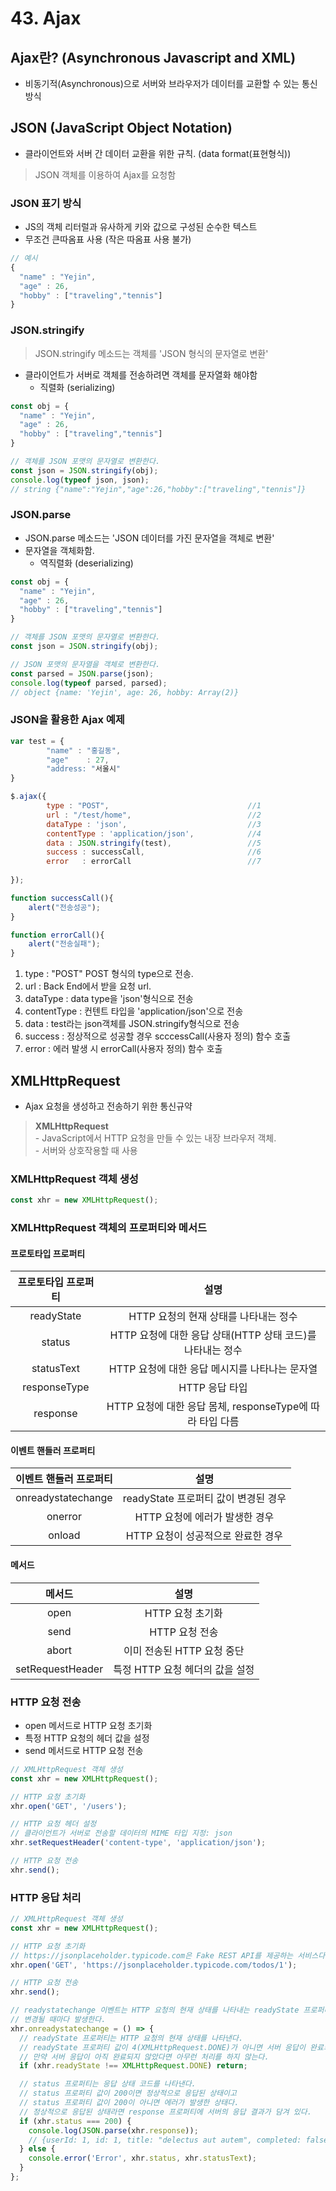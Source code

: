 # 43. Ajax
## Ajax란? (Asynchronous Javascript and XML)
- 비동기적(Asynchronous)으로 서버와 브라우저가 데이터를 교환할 수 있는 통신 방식
## JSON (JavaScript Object Notation)
- 클라이언트와 서버 간 데이터 교환을 위한 규칙. (data format(표현형식))
> JSON 객체를 이용하여 Ajax를 요청함
### JSON 표기 방식
- JS의 객체 리터럴과 유사하게 키와 값으로 구성된 순수한 텍스트
- 무조건 큰따옴표 사용 (작은 따옴표 사용 불가)
```Javascript
// 예시
{
  "name" : "Yejin",
  "age" : 26,
  "hobby" : ["traveling","tennis"]
}
```

### JSON.stringify
> JSON.stringify 메소드는 객체를 'JSON 형식의 문자열로 변환'
- 클라이언트가 서버로 객체를 전송하려면 객체를 문자열화 해야함
  - 직렬화 (serializing)
```Javascript
const obj = {
  "name" : "Yejin",
  "age" : 26,
  "hobby" : ["traveling","tennis"]
}

// 객체를 JSON 포맷의 문자열로 변환한다.
const json = JSON.stringify(obj);
console.log(typeof json, json);
// string {"name":"Yejin","age":26,"hobby":["traveling","tennis"]}
```
### JSON.parse
- JSON.parse 메소드는 'JSON 데이터를 가진 문자열을 객체로 변환'
- 문자열을 객체화함.
  - 역직렬화 (deserializing)
```Javascript
const obj = {
  "name" : "Yejin",
  "age" : 26,
  "hobby" : ["traveling","tennis"]
}

// 객체를 JSON 포맷의 문자열로 변환한다.
const json = JSON.stringify(obj);

// JSON 포맷의 문자열을 객체로 변환한다.
const parsed = JSON.parse(json);
console.log(typeof parsed, parsed);
// object {name: 'Yejin', age: 26, hobby: Array(2)}
```
### JSON을 활용한 Ajax 예제
```Javascript
var test = {
        "name" : "홍길동",
        "age"    : 27,
        "address: "서울시"
}

$.ajax({
		type : "POST",                               //1
		url : "/test/home",                          //2
		dataType : 'json',                           //3
		contentType : 'application/json',            //4
		data : JSON.stringify(test),                 //5
		success : successCall,                       //6
		error   : errorCall                          //7
	
});

function successCall(){
    alert("전송성공");
}

function errorCall(){
    alert("전송실패");
}
```
1. type : "POST" POST 형식의 type으로 전송.
2. url   : Back End에서 받을 요청 url.
3. dataType : data type을 'json'형식으로 전송
4. contentType : 컨텐트 타입을 'application/json'으로 전송
5. data : test라는 json객체를 JSON.stringify형식으로 전송
6. success : 정상적으로 성공할 경우 scccessCall(사용자 정의) 함수 호출
7. error : 에러 발생 시 errorCall(사용자 정의) 함수 호출 
## XMLHttpRequest
- Ajax 요청을 생성하고 전송하기 위한 통신규약
> <b>XMLHttpRequest</b>  
    - JavaScript에서 HTTP 요청을 만들 수 있는 내장 브라우저 객체.  
    - 서버와 상호작용할 때 사용
### XMLHttpRequest 객체 생성
```Javascript
const xhr = new XMLHttpRequest();
```
### XMLHttpRequest 객체의 프로퍼티와 메서드
#### 프로토타입 프로퍼티
|프로토타입 프로퍼티|설명|
|:-:|:-:|
|readyState|HTTP 요청의 현재 상태를 나타내는 정수|
|status|HTTP 요청에 대한 응답 상태(HTTP 상태 코드)를 나타내는 정수|
|statusText|HTTP 요청에 대한 응답 메시지를 나타나는 문자열|
|responseType|HTTP 응답 타입|
|response|HTTP 요청에 대한 응답 몸체, responseType에 따라 타입 다름|
#### 이벤트 핸들러 프로퍼티
|이벤트 핸들러 프로퍼티|설명|
|:-:|:-:|
|onreadystatechange|readyState 프로퍼티 값이 변경된 경우|
|onerror|HTTP 요청에 에러가 발생한 경우|
|onload|HTTP 요청이 성공적으로 완료한 경우|
#### 메서드
|메서드|설명|
|:-:|:-:|
|open|HTTP 요청 초기화|
|send|HTTP 요청 전송|
|abort|이미 전송된 HTTP 요청 중단|
|setRequestHeader|특정 HTTP 요청 헤더의 값을 설정|
### HTTP 요청 전송
- open 메서드로 HTTP 요청 초기화
- 특정 HTTP 요청의 헤더 값을 설정
- send 메서드로 HTTP 요청 전송 
```Javascript
// XMLHttpRequest 객체 생성
const xhr = new XMLHttpRequest();

// HTTP 요청 초기화
xhr.open('GET', '/users');

// HTTP 요청 헤더 설정
// 클라이언트가 서버로 전송할 데이터의 MIME 타입 지정: json
xhr.setRequestHeader('content-type', 'application/json');

// HTTP 요청 전송
xhr.send();
```
### HTTP 응답 처리
```Javascript
// XMLHttpRequest 객체 생성
const xhr = new XMLHttpRequest();

// HTTP 요청 초기화
// https://jsonplaceholder.typicode.com은 Fake REST API를 제공하는 서비스다.
xhr.open('GET', 'https://jsonplaceholder.typicode.com/todos/1');

// HTTP 요청 전송
xhr.send();

// readystatechange 이벤트는 HTTP 요청의 현재 상태를 나타내는 readyState 프로퍼티가
// 변경될 때마다 발생한다.
xhr.onreadystatechange = () => {
  // readyState 프로퍼티는 HTTP 요청의 현재 상태를 나타낸다.
  // readyState 프로퍼티 값이 4(XMLHttpRequest.DONE)가 아니면 서버 응답이 완료되지 상태다.
  // 만약 서버 응답이 아직 완료되지 않았다면 아무런 처리를 하지 않는다.
  if (xhr.readyState !== XMLHttpRequest.DONE) return;

  // status 프로퍼티는 응답 상태 코드를 나타낸다.
  // status 프로퍼티 값이 200이면 정상적으로 응답된 상태이고
  // status 프로퍼티 값이 200이 아니면 에러가 발생한 상태다.
  // 정상적으로 응답된 상태라면 response 프로퍼티에 서버의 응답 결과가 담겨 있다.
  if (xhr.status === 200) {
    console.log(JSON.parse(xhr.response));
    // {userId: 1, id: 1, title: "delectus aut autem", completed: false}
  } else {
    console.error('Error', xhr.status, xhr.statusText);
  }
};
```
